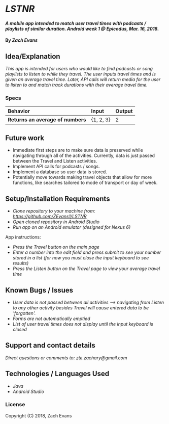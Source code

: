 # _LSTNR_

#### _A mobile app intended to match user travel times with podcasts / playlists of similar duration. Android week 1 @ Epicodus, Mar. 16, 2018._

#### By _**Zach Evans**_

## Idea/Explanation

_This app is intended for users who would like to find podcasts or song playlists to listen to while they travel. The user inputs travel times and is given an average travel time. Later, API calls will return media for the user to listen to and match track durations with their average travel time._

### Specs
| Behavior | Input | Output |
| :-------------     | :------------- | :-------------
| **Returns an average of numbers**| {1, 2, 3} | 2 |


## Future work
* Immediate first steps are to make sure data is preserved while navigating through all of the activities. Currently, data is just passed between the Travel and Listen activities.
* Implement API calls for podcasts / songs.
* Implement a database so user data is stored.
* Potentially move towards making travel objects that allow for more functions, like searches tailored to mode of transport or day of week.


## Setup/Installation Requirements

* _Clone repository to your machine from: https://github.com/ZEvans1/LSTNR_
* _Open cloned repository in Android Studio_
* _Run app on an Android emulator (designed for Nexus 6)_

App instructions:
* _Press the Travel button on the main page_
* _Enter a number into the edit field and press submit to see your number stored in a list (for now you must close the input keyboard to see results)_
* _Press the Listen button on the Travel page to view your average travel time_

## Known Bugs / Issues

* _User data is not passed between all activities --> navigating from Listen to any other activity besides Travel will cause entered data to be 'forgotten'._
* _Forms are not automatically emptied_
* _List of user travel times does not display until the input keyboard is closed_

## Support and contact details

_Direct questions or comments to: zte.zachary@gmail.com_

## Technologies / Languages Used

* _Java_
* _Android Studio_


### License
Copyright (C) 2018, Zach Evans
